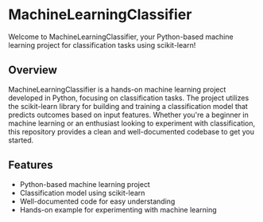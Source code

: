 # MachineLearningClassifier

Welcome to MachineLearningClassifier, your Python-based machine learning project for classification tasks using scikit-learn!

## Overview

MachineLearningClassifier is a hands-on machine learning project developed in Python, focusing on classification tasks. The project utilizes the scikit-learn library for building and training a classification model that predicts outcomes based on input features. Whether you're a beginner in machine learning or an enthusiast looking to experiment with classification, this repository provides a clean and well-documented codebase to get you started.

## Features

- Python-based machine learning project
- Classification model using scikit-learn
- Well-documented code for easy understanding
- Hands-on example for experimenting with machine learning
